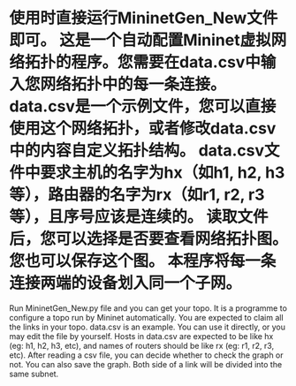 使用时直接运行MininetGen_New文件即可。
这是一个自动配置Mininet虚拟网络拓扑的程序。您需要在data.csv中输入您网络拓扑中的每一条连接。
data.csv是一个示例文件，您可以直接使用这个网络拓扑，或者修改data.csv中的内容自定义拓扑结构。
data.csv文件中要求主机的名字为hx（如h1, h2, h3等），路由器的名字为rx（如r1, r2, r3等），且序号应该是连续的。
读取文件后，您可以选择是否要查看网络拓扑图。您也可以保存这个图。
本程序将每一条连接两端的设备划入同一个子网。
==================================================================
Run MininetGen_New.py file and you can get your topo. 
It is a programme to configure a topo run by Mininet automatically. You are expected to claim all the links in your topo. 
data.csv is an example. You can use it directly, or you may edit the file by yourself. 
Hosts in data.csv are expected to be like hx (eg: h1, h2, h3, etc), and names of routers should be like rx (eg: r1, r2, r3, etc). 
After reading a csv file, you can decide whether to check the graph or not. You can also save the graph. 
Both side of a link will be divided into the same subnet. 
